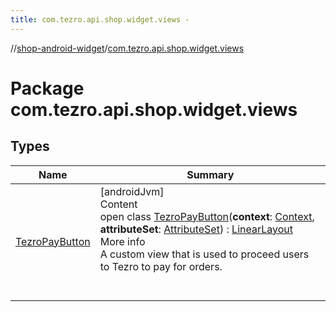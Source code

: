 ```yaml
---
title: com.tezro.api.shop.widget.views -
---
```

//[shop-android-widget](../../index.md)/[com.tezro.api.shop.widget.views](index.md)



# Package com.tezro.api.shop.widget.views  


## Types  
  
|  Name |  Summary | 
|---|---|
| <a name="com.tezro.api.shop.widget.views/TezroPayButton///PointingToDeclaration/"></a>[TezroPayButton](-tezro-pay-button/index.md)| <a name="com.tezro.api.shop.widget.views/TezroPayButton///PointingToDeclaration/"></a>[androidJvm]  <br>Content  <br>open class [TezroPayButton](-tezro-pay-button/index.md)(**context**: [Context](https://developer.android.com/reference/kotlin/android/content/Context.html), **attributeSet**: [AttributeSet](https://developer.android.com/reference/kotlin/android/util/AttributeSet.html)) : [LinearLayout](https://developer.android.com/reference/kotlin/android/widget/LinearLayout.html)  <br>More info  <br>A custom view that is used to proceed users to Tezro to pay for orders.  <br><br><br>|

